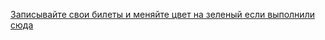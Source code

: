 [Записывайте свои билеты и меняйте цвет на зеленый если выполнили сюда](https://docs.google.com/spreadsheets/d/1WMU5uU6fHGk2rVgWFdDnRv897i23cAPv_r6yd5cfirs/edit?usp=sharing)